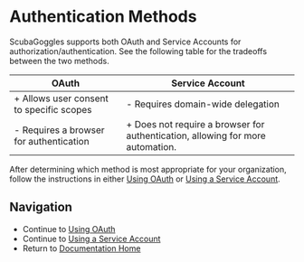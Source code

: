 # Authentication Methods

ScubaGoggles supports both OAuth and Service Accounts for authorization/authentication. See the following table for the tradeoffs between the two methods.

| OAuth    | Service Account |
| -------- | ------- |
| + Allows user consent to specific scopes | - Requires domain-wide delegation |
| - Requires a browser for authentication | + Does not require a browser for authentication, allowing for more automation. |

After determining which method is most appropriate for your organization, follow the instructions in either [Using OAuth](OAuth.md) or [Using a Service Account](ServiceAccount.md).

## Navigation
- Continue to [Using OAuth](OAuth.md)
- Continue to [Using a Service Account](ServiceAccount.md)
- Return to [Documentation Home](/README.md)
